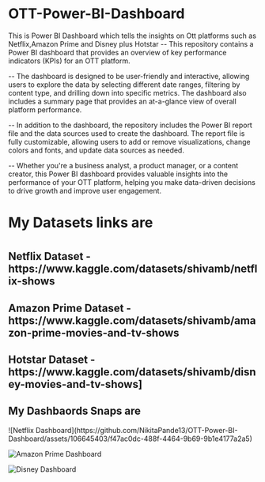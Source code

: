 # OTT-Power-BI-Dashboard
This is Power BI Dashboard which tells the insights on Ott platforms such as Netflix,Amazon Prime and Disney plus Hotstar
-- This repository contains a Power BI dashboard that provides an overview of key performance indicators (KPIs) for an OTT platform. 

-- The dashboard is designed to be user-friendly and interactive, allowing users to explore the data by selecting different date ranges, filtering by content type, and drilling down into specific metrics. The dashboard also includes a summary page that provides an at-a-glance view of overall platform performance.

-- In addition to the dashboard, the repository includes the Power BI report file and the data sources used to create the dashboard. The report file is fully customizable, allowing users to add or remove visualizations, change colors and fonts, and update data sources as needed.

-- Whether you're a business analyst, a product manager, or a content creator, this Power BI dashboard provides valuable insights into the performance of your OTT platform, helping you make data-driven decisions to drive growth and improve user engagement.

<h1>My Datasets links are <h1>

<h2>Netflix Dataset - https://www.kaggle.com/datasets/shivamb/netflix-shows</h2>

<h2>Amazon Prime Dataset - https://www.kaggle.com/datasets/shivamb/amazon-prime-movies-and-tv-shows</h2>

<h2>Hotstar Dataset - https://www.kaggle.com/datasets/shivamb/disney-movies-and-tv-shows]</h2>

  <h2> My Dashbaords Snaps are </h2>
![Netflix Dashboard](https://github.com/NikitaPande13/OTT-Power-BI-Dashboard/assets/106645403/f47ac0dc-488f-4464-9b69-9b1e4177a2a5)
  
![Amazon Prime Dashboard](https://github.com/NikitaPande13/OTT-Power-BI-Dashboard/assets/106645403/0b59ea67-915b-4257-bb6b-f1f15561f6b0)
  
  ![Disney Dashboard](https://github.com/NikitaPande13/OTT-Power-BI-Dashboard/assets/106645403/c41ac5ca-7f9e-411d-87de-20995346fc11)

